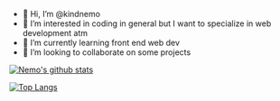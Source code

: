- 👋 Hi, I’m @kindnemo
- 👀 I’m interested in coding in general but I want to specialize in web development atm
- 🌱 I’m currently learning front end web dev
- 💞️ I’m looking to collaborate on some projects

[![Nemo's github stats](https://github-readme-stats.vercel.app/api?username=kindnemo&count_private=true&show_icons=true&theme=radical&hide_rank=false)](https://github.com/anuraghazra/github-readme-stats)

[![Top Langs](https://github-readme-stats.vercel.app/api/top-langs/?username=kindnemo)](https://github.com/anuraghazra/github-readme-stats)

<!---
kindnemo/kindnemo is a ✨ special ✨ repository because its `README.md` (this file) appears on your GitHub profile.
You can click the Preview link to take a look at your changes.
--->
